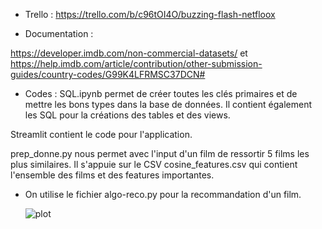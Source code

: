* Trello : 
https://trello.com/b/c96tOI4O/buzzing-flash-netfloox

* Documentation : 

https://developer.imdb.com/non-commercial-datasets/
et
https://help.imdb.com/article/contribution/other-submission-guides/country-codes/G99K4LFRMSC37DCN# 

* Codes : 
SQL.ipynb permet de créer toutes les clés primaires et de mettre les bons types dans la base de données.
Il contient également les SQL pour la créations des tables et des views.

Streamlit contient le code pour l'application.

prep_donne.py nous permet avec l'input d'un film de ressortir 5 films les plus similaires. Il s'appuie sur le CSV cosine_features.csv qui contient l'ensemble des films et des features importantes.

- On utilise le fichier algo-reco.py pour la recommandation d'un film.

  ![plot]([./directory_1/directory_2/.../directory_n/plot.png](https://github.com/coall132/Netfloox_Groupe1/blob/main/Base%20de%20Donn%C3%A9e%20Rel.PNG)https://github.com/coall132/Netfloox_Groupe1/blob/main/Base%20de%20Donn%C3%A9e%20Rel.PNG)
